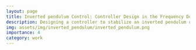 ```yaml
---
layout: page
title: Inverted pendulum Control: Controller Design in the Frequency Domain
description: Designing a controller to stabilize an inverted pendulum using frequency domain techniques.
img: assets/img/inverted_pendulum/inverted_pendulum.png
importance: 4
category: work
---
```

